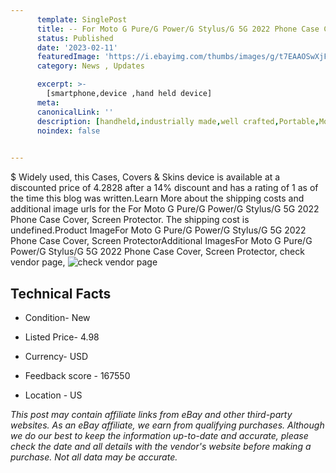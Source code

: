 ```yaml
---
      template: SinglePost
      title: -- For Moto G Pure/G Power/G Stylus/G 5G 2022 Phone Case Cover, Screen Protector
      status: Published
      date: '2023-02-11'
      featuredImage: 'https://i.ebayimg.com/thumbs/images/g/t7EAAOSwXjFikXW9/s-l225.jpg'
      category: News , Updates

      excerpt: >-
        [smartphone,device ,hand held device]
      meta:
      canonicalLink: ''
      description: [handheld,industrially made,well crafted,Portable,Mobile,Compact,Convenient,Lightweight,Maneuverable,Man-portable,Miniature,Carriable,Hand-held,Light,Holdable,Transportable,Mobile device,Pocket-sized,On-the-go,Wireless,Cordless,Compact size,Convenient size, smartphone,device ,hand held device]
      noindex: false

        
---
```

$
    Widely used, this Cases, Covers & Skins device is available at a discounted price of 4.2828 after a 14% discount and has a rating of 1 as of the time this blog was written.Learn More about the shipping costs and additional image urls for the For Moto G Pure/G Power/G Stylus/G 5G 2022 Phone Case Cover, Screen Protector. The shipping cost is undefined.Product ImageFor Moto G Pure/G Power/G Stylus/G 5G 2022 Phone Case Cover, Screen ProtectorAdditional ImagesFor Moto G Pure/G Power/G Stylus/G 5G 2022 Phone Case Cover, Screen Protector, check vendor page, ![check vendor page](https://origin-galleryplus.ebayimg.com/ws/web/204160651048_2_0_1/225x225.jpg,https://origin-galleryplus.ebayimg.com/ws/web/204160651048_3_0_1/225x225.jpg,https://origin-galleryplus.ebayimg.com/ws/web/204160651048_4_0_1/225x225.jpg,https://origin-galleryplus.ebayimg.com/ws/web/204160651048_5_0_1/225x225.jpg,https://origin-galleryplus.ebayimg.com/ws/web/204160651048_6_0_1/225x225.jpg,https://origin-galleryplus.ebayimg.com/ws/web/204160651048_7_0_1/225x225.jpg,https://origin-galleryplus.ebayimg.com/ws/web/204160651048_8_0_1/225x225.jpg,https://origin-galleryplus.ebayimg.com/ws/web/204160651048_9_0_1/225x225.jpg,https://origin-galleryplus.ebayimg.com/ws/web/204160651048_10_0_1/225x225.jpg,https://origin-galleryplus.ebayimg.com/ws/web/204160651048_11_0_1/225x225.jpg,https://origin-galleryplus.ebayimg.com/ws/web/204160651048_12_0_1/225x225.jpg)
    
    

 ## Technical Facts 



     
      

 - Condition- New 


      

 - Listed Price- 4.98 


      

 - Currency- USD 


      

 - Feedback score - 167550 


      

 - Location - US 


      
      

 *_This post may contain affiliate links from eBay and other third-party websites. As an eBay affiliate, we earn from qualifying purchases. Although we do our best to keep the information up-to-date and accurate, please check the date and all details with the vendor's website before making a purchase. Not all data may be accurate._*



    
    
    
    
    